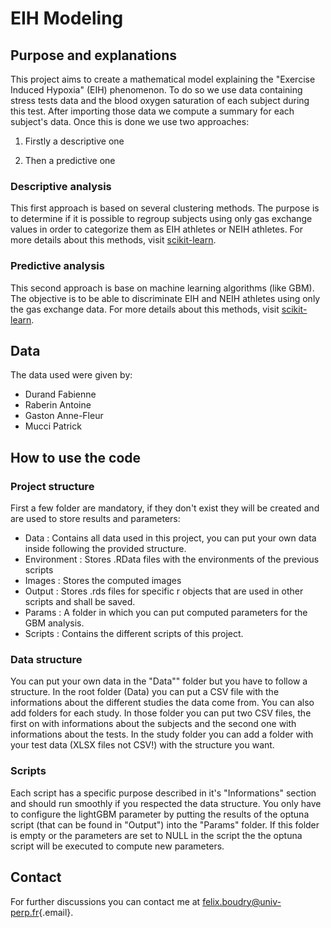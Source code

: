 # EIH Modeling

## Purpose and explanations

This project aims to create a mathematical model explaining the "Exercise Induced Hypoxia" (EIH) phenomenon. To do so we use data containing stress tests data and the blood oxygen saturation of each subject during this test. After importing those data we compute a summary for each subject's data. Once this is done we use two approaches:

1.  Firstly a descriptive one

2.  Then a predictive one

### Descriptive analysis

This first approach is based on several clustering methods. The purpose is to determine if it is possible to regroup subjects using only gas exchange values in order to categorize them as EIH athletes or NEIH athletes. For more details about this methods, visit [scikit-learn](https://scikit-learn.org/stable/modules/clustering.html#clustering).

### Predictive analysis

This second approach is base on machine learning algorithms (like GBM). The objective is to be able to discriminate EIH and NEIH athletes using only the gas exchange data. For more details about this methods, visit [scikit-learn](https://scikit-learn.org/stable/supervised_learning.html).

## Data

The data used were given by:

-   Durand Fabienne
-   Raberin Antoine
-   Gaston Anne-Fleur
-   Mucci Patrick

## How to use the code

### Project structure

First a few folder are mandatory, if they don't exist they will be created and are used to store results and parameters:

-   Data : Contains all data used in this project, you can put your own data inside following the provided structure.
-   Environment : Stores .RData files with the environments of the previous scripts
-   Images : Stores the computed images
-   Output : Stores .rds files for specific r objects that are used in other scripts and shall be saved.
-   Params : A folder in which you can put computed parameters for the GBM analysis.
-   Scripts : Contains the different scripts of this project.

### Data structure

You can put your own data in the "Data"" folder but you have to follow a structure. In  the root folder (Data) you can put a CSV file with the informations about the different studies the data come from. You can also add folders for each study. In those folder you can put two CSV files, the first on with informations about the subjects and the second one with informations about the tests. In the study folder you can add a folder with your test data (XLSX files not CSV!) with the structure you want.

### Scripts

Each script has a specific purpose described in it's "Informations" section and should run smoothly if you respected the data structure.
You only have to configure the lightGBM parameter by putting the results of the optuna script (that can be found in "Output") into the "Params" folder. If this folder is empty or the parameters are set to NULL in the script the the optuna script will be executed to compute new parameters.

## Contact

For further discussions you can contact me at [felix.boudry\@univ-perp.fr](mailto:felix.boudry@univ-perp.fr){.email}.
